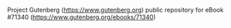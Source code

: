 Project Gutenberg (https://www.gutenberg.org) public repository
for eBook #71340 (https://www.gutenberg.org/ebooks/71340)

